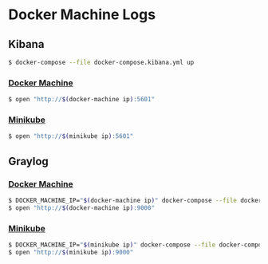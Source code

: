 # Docker Machine Logs

## Kibana

```bash
$ docker-compose --file docker-compose.kibana.yml up
```

### [Docker Machine](https://docs.docker.com/machine/overview/)

```bash
$ open "http://$(docker-machine ip):5601"
```

### [Minikube](https://github.com/kubernetes/minikube)

```bash
$ open "http://$(minikube ip):5601"
```

## Graylog

### [Docker Machine](https://docs.docker.com/machine/overview/)

```bash
$ DOCKER_MACHINE_IP="$(docker-machine ip)" docker-compose --file docker-compose.graylog2.yml up
$ open "http://$(docker-machine ip):9000"
```

### [Minikube](https://github.com/kubernetes/minikube)

```bash
$ DOCKER_MACHINE_IP="$(minikube ip)" docker-compose --file docker-compose.graylog2.yml up
$ open "http://$(minikube ip):9000"
```
